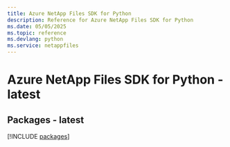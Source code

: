 ```yaml
---
title: Azure NetApp Files SDK for Python
description: Reference for Azure NetApp Files SDK for Python
ms.date: 05/05/2025
ms.topic: reference
ms.devlang: python
ms.service: netappfiles
---
```

# Azure NetApp Files SDK for Python - latest
## Packages - latest
[!INCLUDE [packages](netapp-files-index.md)]